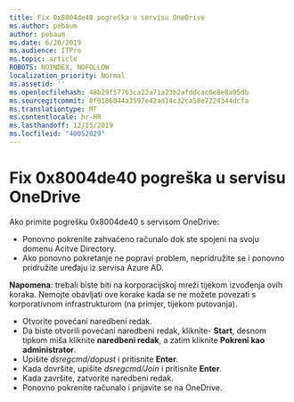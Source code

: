 ```yaml
---
title: Fix 0x8004de40 pogreška u servisu OneDrive
ms.author: pebaum
author: pebaum
ms.date: 6/20/2019
ms.audience: ITPro
ms.topic: article
ROBOTS: NOINDEX, NOFOLLOW
localization_priority: Normal
ms.assetid: ''
ms.openlocfilehash: 48b29f57763ca22a71a23b2afddcac0e8e8a95db
ms.sourcegitcommit: 0f0186044a3597e42ad14c32ca58e7224344dcfa
ms.translationtype: MT
ms.contentlocale: hr-HR
ms.lasthandoff: 12/15/2019
ms.locfileid: "40052029"
---
```

# <a name="fix-0x8004de40-error-in-onedrive"></a>Fix 0x8004de40 pogreška u servisu OneDrive

Ako primite pogrešku 0x8004de40 s servisom OneDrive:

- Ponovno pokrenite zahvaćeno računalo dok ste spojeni na svoju domenu Acitve Directory.
- Ako ponovno pokretanje ne popravi problem, nepridružite se i ponovno pridružite uređaju iz servisa Azure AD. 

**Napomena**: trebali biste biti na korporacijskoj mreži tijekom izvođenja ovih koraka. Nemojte obavljati ove korake kada se ne možete povezati s korporativnom infrastrukturom (na primjer, tijekom putovanja). 

- Otvorite povećani naredbeni redak. 
- Da biste otvorili povećani naredbeni redak, kliknite- **Start**, desnom tipkom miša kliknite **naredbeni redak**, a zatim kliknite **Pokreni kao administrator**.
- Upišite *dsregcmd/dopust* i pritisnite **Enter**.
- Kada dovršite, upišite *dsregcmd/Join* i pritisnite **Enter**.
- Kada završite, zatvorite naredbeni redak.
- Ponovno pokrenite računalo i prijavite se na OneDrive.